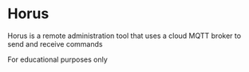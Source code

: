 # Horus
Horus is a remote administration tool that uses a cloud MQTT broker to send and receive commands

For educational purposes only
